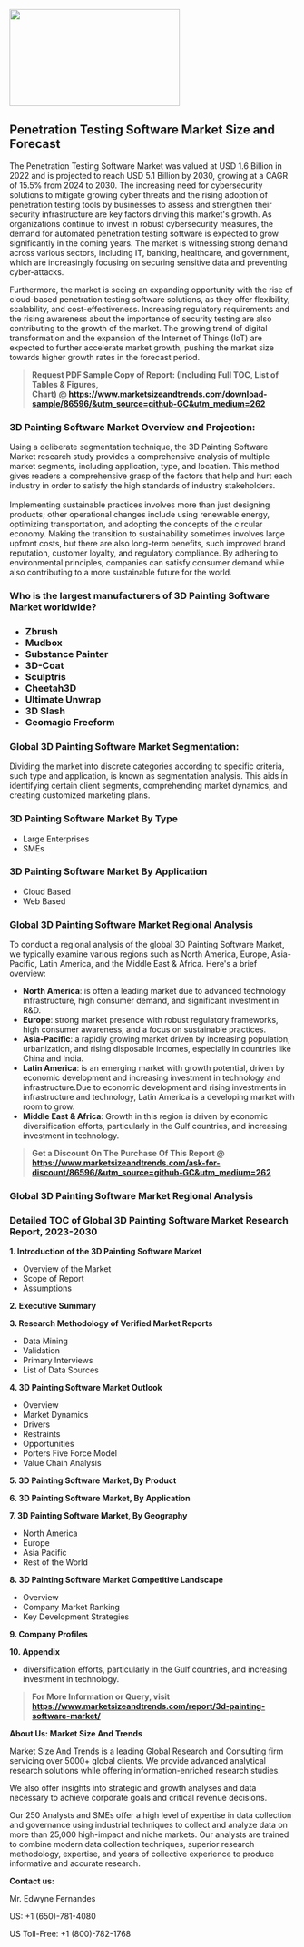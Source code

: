 <p><img class="alignnone size-medium wp-image-20088" src="https://ffe5etoiles.com/wp-content/uploads/2024/12/MST1-300x171.png" alt="" width="300" height="171" /></p><h2>Penetration Testing Software Market Size and Forecast</h2><p>The Penetration Testing Software Market was valued at USD 1.6 Billion in 2022 and is projected to reach USD 5.1 Billion by 2030, growing at a CAGR of 15.5% from 2024 to 2030. The increasing need for cybersecurity solutions to mitigate growing cyber threats and the rising adoption of penetration testing tools by businesses to assess and strengthen their security infrastructure are key factors driving this market's growth. As organizations continue to invest in robust cybersecurity measures, the demand for automated penetration testing software is expected to grow significantly in the coming years. The market is witnessing strong demand across various sectors, including IT, banking, healthcare, and government, which are increasingly focusing on securing sensitive data and preventing cyber-attacks.</p><p>Furthermore, the market is seeing an expanding opportunity with the rise of cloud-based penetration testing software solutions, as they offer flexibility, scalability, and cost-effectiveness. Increasing regulatory requirements and the rising awareness about the importance of security testing are also contributing to the growth of the market. The growing trend of digital transformation and the expansion of the Internet of Things (IoT) are expected to further accelerate market growth, pushing the market size towards higher growth rates in the forecast period.</p></p><blockquote id="" class=""><strong>Request PDF Sample Copy of Report: (Including Full TOC, List of Tables &amp; Figures, Chart)&nbsp;@&nbsp;<strong><a href="https://www.marketsizeandtrends.com/download-sample/86596/&utm_source=github-GC&utm_medium=262" target="_blank">https://www.marketsizeandtrends.com/download-sample/86596/&utm_source=github-GC&utm_medium=262</a></strong></strong></blockquote><h3 id="" class="">3D Painting Software Market&nbsp;Overview and Projection:</h3><p id="" class="">Using a deliberate segmentation technique, the 3D Painting Software Market research study provides a comprehensive analysis of multiple market segments, including application, type, and location. This method gives readers a comprehensive grasp of the factors that help and hurt each industry in order to satisfy the high standards of industry stakeholders. <br /> <br />Implementing sustainable practices involves more than just designing products; other operational changes include using renewable energy, optimizing transportation, and adopting the concepts of the circular economy. Making the transition to sustainability sometimes involves large upfront costs, but there are also long-term benefits, such improved brand reputation, customer loyalty, and regulatory compliance. By adhering to environmental principles, companies can satisfy consumer demand while also contributing to a more sustainable future for the world.</p><h3 id="" class="">Who is the largest manufacturers of&nbsp;3D Painting Software Market worldwide?</h3><h3 class=""><p><ul><li>Zbrush </li><li> Mudbox </li><li> Substance Painter </li><li> 3D-Coat </li><li> Sculptris </li><li> Cheetah3D </li><li> Ultimate Unwrap </li><li> 3D Slash </li><li> Geomagic Freeform</li></ul></p></h3><h3 id="" class="">Global&nbsp;3D Painting Software Market Segmentation:</h3><p id="" class="">Dividing the market into discrete categories according to specific criteria, such type and application, is known as segmentation analysis. This aids in identifying certain client segments, comprehending market dynamics, and creating customized marketing plans.</p><h3 id="" class="">3D Painting Software Market&nbsp;By Type</h3><p><p><ul><li>Large Enterprises </li><li> SMEs</p></li></ul></p></p><h3 id="" class="">3D Painting Software Market&nbsp;By Application</h3><p class=""><p><ul><li>Cloud Based </li><li> Web Based</li></ul></p></p><h3 id="" class="">Global 3D Painting Software Market Regional Analysis</h3><p id="" class="">To conduct a regional analysis of the global 3D Painting Software Market, we typically examine various regions such as North America, Europe, Asia-Pacific, Latin America, and the Middle East &amp; Africa. Here's a brief overview:</p><ul><li><strong>North America</strong>: is often a leading market due to advanced technology infrastructure, high consumer demand, and significant investment in R&amp;D.</li><li><strong>Europe</strong>: strong market presence with robust regulatory frameworks, high consumer awareness, and a focus on sustainable practices.</li><li><strong>Asia-Pacific</strong>: a rapidly growing market driven by increasing population, urbanization, and rising disposable incomes, especially in countries like China and India.</li><li><strong>Latin America</strong>: is an emerging market with growth potential, driven by economic development and increasing investment in technology and infrastructure.Due to economic development and rising investments in infrastructure and technology, Latin America is a developing market with room to grow.</li><li><strong>Middle East &amp; Africa</strong>: Growth in this region is driven by economic diversification efforts, particularly in the Gulf countries, and increasing investment in technology.</li></ul><blockquote id="" class=""><strong>Get a Discount On The Purchase Of This Report @ <strong><a href="https://www.marketsizeandtrends.com/ask-for-discount/86596/&utm_source=github-GC&utm_medium=262" target="_blank">https://www.marketsizeandtrends.com/ask-for-discount/86596/&utm_source=github-GC&utm_medium=262</a></strong></strong></blockquote><h3 id="" class="">Global 3D Painting Software Market Regional Analysis</h3><h3 id="" class="">Detailed TOC of Global 3D Painting Software Market Research Report, 2023-2030</h3><p id="" class=""><strong>1. Introduction of the 3D Painting Software Market</strong></p><ul><li>Overview of the Market</li><li>Scope of Report</li><li>Assumptions</li></ul><p id="" class=""><strong>2. Executive Summary</strong></p><p id="" class=""><strong>3. Research Methodology of Verified Market Reports</strong></p><ul><li>Data Mining</li><li>Validation</li><li>Primary Interviews</li><li>List of Data Sources</li></ul><p id="" class=""><strong>4. 3D Painting Software Market Outlook</strong></p><ul><li>Overview</li><li>Market Dynamics</li><li>Drivers</li><li>Restraints</li><li>Opportunities</li><li>Porters Five Force Model</li><li>Value Chain Analysis</li></ul><p id="" class=""><strong>5. 3D Painting Software Market, By Product</strong></p><p id="" class=""><strong>6. 3D Painting Software Market, By Application</strong></p><p id="" class=""><strong>7. 3D Painting Software Market, By Geography</strong></p><ul><li>North America</li><li>Europe</li><li>Asia Pacific</li><li>Rest of the World</li></ul><p id="" class=""><strong>8. 3D Painting Software Market Competitive Landscape</strong></p><ul><li>Overview</li><li>Company Market Ranking</li><li>Key Development Strategies</li></ul><p id="" class=""><strong>9. Company Profiles</strong></p><p id="" class=""><strong>10. Appendix</strong></p><ul><li>diversification efforts, particularly in the Gulf countries, and increasing investment in technology.</li></ul><blockquote id="" class=""><strong>For More Information or Query, visit <strong><strong><a href="https://www.marketsizeandtrends.com/report/3d-painting-software-market/" target="_blank">https://www.marketsizeandtrends.com/report/3d-painting-software-market/</a></strong></strong></strong></blockquote><p id="" class=""><strong>About Us: Market Size And Trends</strong></p><p id="" class="">Market Size And Trends is a leading Global Research and Consulting firm servicing over 5000+ global clients. We provide advanced analytical research solutions while offering information-enriched research studies.</p><p id="" class="">We also offer insights into strategic and growth analyses and data necessary to achieve corporate goals and critical revenue decisions.</p><p id="" class="">Our 250 Analysts and SMEs offer a high level of expertise in data collection and governance using industrial techniques to collect and analyze data on more than 25,000 high-impact and niche markets. Our analysts are trained to combine modern data collection techniques, superior research methodology, expertise, and years of collective experience to produce informative and accurate research.</p><p id="" class=""><strong>Contact us:</strong></p><p id="" class="">Mr. Edwyne Fernandes</p><p id="" class="">US: +1 (650)-781-4080</p><p id="" class="">US Toll-Free: +1 (800)-782-1768</p>

